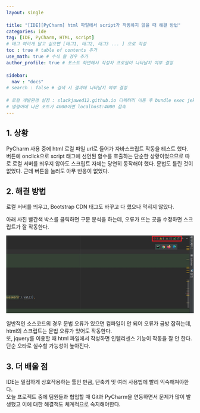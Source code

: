 ```yaml
---
layout: single

title: "[IDE][PyCharm] html 파일에서 script가 작동하지 않을 때 해결 방법"
categories: ide
tag: [IDE, PyCharm, HTML, script]
# 태그 여러개 달고 싶으면 [태그1, 태그2, 태그3 ... ] 으로 작성
toc : true # table of contents 추가
use_math: true # 수식 쓸 경우 추가
author_profile: true # 포스트 화면에서 작성자 프로필이 나타날지 여부 결정

sidebar:
  nav : "docs"
# search : false # 검색 시 결과에 나타날지 여부 결정

# 로컬 개발환경 설정 : slackjawed12.github.io 디렉터리 이동 후 bundle exec jekyll serve 명령어 실행
# 명령어에 나온 포트가 4000이면 localhost:4000 접속
---
```


## 1. 상황
 
 PyCharm 사용 중에 html 로컬 파일 url로 들어가 자바스크립트 작동을 테스트 했다.<br/>
 버튼에 onclick으로 script 태그에 선언된 함수를 호출하는 단순한 상황이었으므로 따로 로컬 서버를 띄우지 않아도 스크립트 자체는 당연히 동작해야 했다. 문법도 틀린 것이 없었다. 근데 버튼을 눌러도 아무 반응이 없었다.<br/>

## 2. 해결 방법
 로컬 서버를 띄우고, Bootstrap CDN 태그도 바꾸고 다 했으나 먹히지 않았다.<br/>

 아래 사진 빨간색 박스를 클릭하면 구문 분석을 하는데, 오류가 뜨는 곳을 수정하면 스크립트가 잘 작동한다. <br/>

 <img src="/assets/images/2023-02-07-pycharm-error-tooltip.jpg">

 일반적인 소스코드의 경우 문법 오류가 있으면 컴파일이 안 되어 오류가 금방 잡히는데, html의 스크립트는 문법 오류가 있어도 작동한다.<br/> 
 또, jquery를 이용할 때 html 파일에서 작성하면 인텔리센스 기능이 작동을 잘 안 한다. 단순 오타로 실수할 가능성이 높아진다.<br/>
 
 
## 3. 더 배울 점
 
 IDE는 밀접하게 상호작용하는 툴인 만큼, 단축키 및 여러 사용법에 빨리 익숙해져야한다.<br/> 
 오늘 프로젝트 중에 팀원들과 협업할 때 Git과 PyCharm을 연동하면서 문제가 많이 발생했고 이에 대한 해결책도 체계적으로 숙지해야한다.